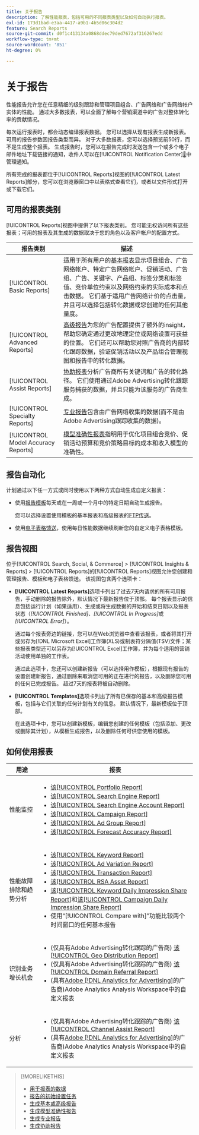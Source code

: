 ```yaml
---
title: 关于报告
description: 了解性能报表，包括可用的不同报表类型以及如何自动执行报表。
exl-id: 173d1bad-e3aa-4417-a9b1-4b5d06c304d2
feature: Search Reports
source-git-commit: d0f1c413134a0868ddec79ded7672af316267edd
workflow-type: tm+mt
source-wordcount: '851'
ht-degree: 0%

---
```


# 关于报告

性能报告允许您在任意精细的级别跟踪和管理项目组合、广告网络和广告网络帐户实体的性能。 通过大多数报表，可以全面了解每个营销渠道中的广告对整体转化率的贡献情况。

每次运行报表时，都会动态编译报表数据。 您可以选择从现有报表生成新报表。 可用的报告参数因报告类型而异。 对于大多数报表，您可以选择预览前50行，而不是生成整个报表。 生成报告时，您可以在报告完成时发送包含一个或多个电子邮件地址下载链接的通知，收件人可以在[!UICONTROL Notification Center][&#128279;](/help/search-social-commerce/notifications/notification-about.md)中管理通知。

所有完成的报表都位于[!UICONTROL Reports]视图的[!UICONTROL Latest Reports]部分，您可以在浏览器窗口中以表格式查看它们，或者以文件形式打开或下载它们。

## 可用的报表类别

[!UICONTROL Reports]视图中提供了以下报表类别。 您可能无权访问所有这些报表；可用的报表及其生成的数据取决于您的角色以及客户帐户的配置方式。

| 报告类别 | 描述 |
| ----| ---- |
| [!UICONTROL Basic Reports] | 适用于所有用户的[基本报表](/help/search-social-commerce/reports/management/basic-advanced/basic-advanced-report-about.md)显示项目组合、广告网络帐户、特定广告网络帐户、促销活动、广告组、广告、关键字、产品组、标签分类和标签值、竞价单位约束以及网络约束的实际成本和点击数据。 它们基于适用广告网络计价的点击量，并且可以选择包括转化数据或您创建的任何其他量度。 |
| [!UICONTROL Advanced Reports] | [高级报告](/help/search-social-commerce/reports/management/basic-advanced/basic-advanced-report-about.md)为您的广告配置提供了额外的insight，帮助您确定通过更改地理定位或网络设置可获益的位置。 它们还可以帮助您对照广告商的内部转化跟踪数据，验证促销活动以及产品组合管理视图和报告中的转化数据。 |
| [!UICONTROL Assist Reports] | [协助报表](/help/search-social-commerce/reports/management/assist/assist-report-about.md)分析广告商所有关键词和广告的转化路径。 它们使用通过Adobe Advertising转化跟踪服务捕获的数据，并且只能为该服务的广告商生成。 |
| [!UICONTROL Specialty Reports] | [专业报告](/help/search-social-commerce/reports/management/specialty/specialty-report-about.md)包含由广告网络收集的数据(而不是由Adobe Advertising跟踪收集的数据)。 |
| [!UICONTROL Model Accuracy Reports] | [模型准确性报表](/help/search-social-commerce/reports/management/model-accuracy/model-accuracy-report-about.md)指明用于优化项目组合竞价、促销活动预算和竞价策略目标的成本和收入模型的准确性。 |

## 报告自动化

计划通过以下任一方式或同时使用以下两种方式自动生成自定义报表：

* 使用[报告模板](/help/search-social-commerce/reports/automation/templates/template-about.md)每天或在一周或一个月中的特定日期自动生成报告。

  您可以选择设置使用模板的基本报表和高级报表的[FTP传送](/help/search-social-commerce/reports/automation/ftp-reports.md)。

* 使用[电子表格馈送](/help/search-social-commerce/reports/automation/spreadsheet-feeds/spreadsheet-feed-about.md)，使用每日性能数据继续刷新您的自定义电子表格模板。

## 报告视图

位于[!UICONTROL Search, Social, & Commerce] > [!UICONTROL Insights & Reports] > [!UICONTROL Reports]的[!UICONTROL Reports]视图允许您创建和管理报告、模板和电子表格馈送。 该视图包含两个选项卡：

* **[!UICONTROL Latest Reports]**&#x200B;选项卡列出了过去7天内请求的所有可用报告，手动删除的报告除外，默认情况下最新报告位于顶部。 每个报表显示的信息包括运行计划（如果适用）、生成或将生成数据的开始和结束日期以及报表状态（*[!UICONTROL Finished]*、*[!UICONTROL In Progress]*&#x200B;或&#x200B;*[!UICONTROL Error]*）。

  通过每个报表旁边的链接，您可以在Web浏览器中查看该报表，或者将其打开或另存为[!DNL Microsoft Excel]工作簿(XLS)或制表符分隔值(TSV)文件；某些报表类型还可以另存为[!UICONTROL Excel]工作簿，并为每个适用的营销活动使用单独的工作表。

  通过此选项卡，您还可以创建新报告（可以选择用作模板），根据现有报告的设置创建新报告，通过删除来取消您可用的正在进行的报告，以及删除您可用的任何已完成报告。 超过7天的报表将被自动删除。

* **[!UICONTROL Templates]**&#x200B;选项卡列出了所有已保存的基本和高级报告模板，包括与它们关联的任何计划有关的信息。 默认情况下，最新模板位于顶部。

  在此选项卡中，您可以创建新模板，编辑您创建的任何模板（包括添加、更改或删除其计划），从模板生成报告，以及删除任何可供您使用的模板。

## 如何使用报表

| 用途 | 报表 |
| ---- | ---- |
| 性能监控 | <ul><li>[该[!UICONTROL Portfolio Report]](/help/search-social-commerce/reports/management/basic-advanced/portfolio-report.md)</li><li>[该[!UICONTROL Search Engine Report]](/help/search-social-commerce/reports/management/basic-advanced/search-engine-report.md)</li><li>[该[!UICONTROL Search Engine Account Report]](/help/search-social-commerce/reports/management/basic-advanced/search-engine-account-report.md)</li><li>[该[!UICONTROL Campaign Report]](/help/search-social-commerce/reports/management/basic-advanced/campaign-report.md)</li><li>[该[!UICONTROL Ad Group Report]](/help/search-social-commerce/reports/management/basic-advanced/ad-group-report.md)</li><li>[该[!UICONTROL Forecast Accuracy Report]](/help/search-social-commerce/reports/management/model-accuracy/forecast-accuracy-report.md)</li></ul> |
| 性能故障排除和趋势分析 | <ul><li>[该[!UICONTROL Keyword Report]](/help/search-social-commerce/reports/management/basic-advanced/keyword-report.md)</li><li>[该[!UICONTROL Ad Variation Report]](/help/search-social-commerce/reports/management/basic-advanced/ad-variation-report.md)</li><li>[该[!UICONTROL Transaction Report]](/help/search-social-commerce/reports/management/basic-advanced/transaction-report.md)</li><li>[该[!UICONTROL RSA Asset Report]](/help/search-social-commerce/reports/management/specialty/rsa-asset-report.md)</li><li>[该[!UICONTROL Keyword Daily Impression Share Report]](/help/search-social-commerce/reports/management/specialty/keyword-daily-impression-share-report.md)和[该[!UICONTROL Campaign Daily Impression Share Report]](/help/search-social-commerce/reports/management/specialty/campaign-daily-impression-share-report.md)</li><li>使用“[!UICONTROL Compare with]”功能比较两个时间窗口的任何基本报告</li></ul> |
| 识别业务增长机会 | <ul><li>(仅具有Adobe Advertising转化跟踪的广告商) [该[!UICONTROL Geo Distribution Report]](/help/search-social-commerce/reports/management/basic-advanced/geo-distribution-report.md)</li><li>(仅具有Adobe Advertising转化跟踪的广告商) [该[!UICONTROL Domain Referral Report]](/help/search-social-commerce/reports/management/basic-advanced/domain-referral-report.md)</li><li>(具有[Adobe [!DNL Analytics for Advertising]](https://experienceleague.adobe.com/docs/advertising/integrations/analytics/overview.html?lang=zh-Hans)的广告商)Adobe Analytics Analysis Workspace中的自定义报表</li></ul> |
| 分析 | <ul><li>(仅具有Adobe Advertising转化跟踪的广告商) [该[!UICONTROL Channel Assist Report]](/help/search-social-commerce/reports/management/assist/channel-assist-report.md)</li><li>(具有[Adobe [!DNL Analytics for Advertising]](https://experienceleague.adobe.com/docs/advertising/integrations/analytics/overview.html?lang=zh-Hans)的广告商)Adobe Analytics Analysis Workspace中的自定义报表</li></ul> |

>[!MORELIKETHIS]
>
>* [用于报表的数据](data-used-for-reports.md)
>* [报告的初始设置任务](initial-setup.md)
>* [生成基本或高级报告](/help/search-social-commerce/reports/management/basic-advanced/basic-advanced-report-generate.md)
>* [生成模型准确性报告](/help/search-social-commerce/reports/management/model-accuracy/model-accuracy-report-generate.md)
>* [生成专业报告](/help/search-social-commerce/reports/management/specialty/specialty-report-generate.md)
>* [生成协助报告](/help/search-social-commerce/reports/management/assist/assist-report-generate.md)
